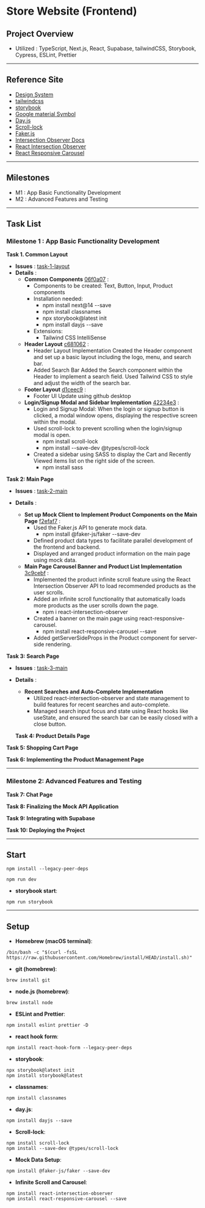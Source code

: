 # Store Website (Frontend)

## Project Overview

-   Utilized : TypeScript, Next.js, React, Supabase, tailwindCSS, Storybook, Cypress, ESLint, Prettier

---

## Reference Site

-   [Design System](https://primer.style/components)
-   [tailwindcss](https://tailwindcss.com/docs)
-   [storybook](https://storybook.js.org/)
-   [Google material Symbol](https://fonts.google.com/iconss)
-   [Day.js](https://day.js.org/docs/en/installation/installation)
-   [Scroll-lock](https://www.npmjs.com/package/scroll-lock)
-   [Faker.js](https://fakerjs.dev/guide/)
-   [Intersection Observer Docs](https://developer.mozilla.org/en-US/docs/Web/API/Intersection_Observer_API)
-   [React Intersection Observer](https://www.npmjs.com/package/react-intersection-observer)
-   [React Responsive Carousel](https://react-responsive-carousel.js.org/)

---

## Milestones

-   M1 : App Basic Functionality Development
-   M2 : Advanced Features and Testing

---

## Task List

### Milestone 1 : App Basic Functionality Development

**Task 1. Common Layout**

-   **Issues** : [task-1-layout](https://github.com/ld5ehom/store-web/tree/task-1-layout)
-   **Details** :
    -   **Common Components** [06f0a07](https://github.com/ld5ehom/store-web/commit/06f0a07516407c89948ee87821ab0400d50abde5) :
        -   Components to be created: Text, Button, Input, Product components
        -   Installation needed:
            -   npm install next@14 --save
            -   npm install classnames
            -   npx storybook@latest init
            -   npm install dayjs --save
        -   Extensions:
            -   Tailwind CSS IntelliSense
    -   **Header Layout** [c681062](https://github.com/ld5ehom/store-web/commit/c68106225df491d02d25a7b849599c608581b5e4) :
        -   Header Layout Implementation Created the Header component and set up a basic layout including the logo, menu, and search bar.
        -   Added Search Bar Added the Search component within the Header to implement a search field. Used Tailwind CSS to style and adjust the width of the search bar.
    -   **Footer Layout** [d1ceec9](https://github.com/ld5ehom/store-web/commit/d1ceec9a45e517182dd0709adba1567c8d891715) :
        -   Footer UI Update using github desktop
    -   **Login/Signup Modal and Sidebar Implementation** [42234e3](https://github.com/ld5ehom/store-web/commit/42234e3cb411a12140f626490d3fcce5e06c5c43) :
        -   Login and Signup Modal: When the login or signup button is clicked, a modal window opens, displaying the respective screen within the modal.
        -   Used scroll-lock to prevent scrolling when the login/signup modal is open.
            -   npm install scroll-lock
            -   npm install --save-dev @types/scroll-lock
        -   Created a sidebar using SASS to display the Cart and Recently Viewed items list on the right side of the screen.
            -   npm install sass

**Task 2: Main Page**

-   **Issues** : [task-2-main](https://github.com/ld5ehom/store-web/tree/task-2-main)
-   **Details** :

    -   **Set up Mock Client to Implement Product Components on the Main Page** [f2efaf7](https://github.com/ld5ehom/store-web/commit/f2efaf72df928caa2b73c5638d6c7e48a8dcb0c0) :
        -   Used the Faker.js API to generate mock data.
            -   npm install @faker-js/faker --save-dev
        -   Defined product data types to facilitate parallel development of the frontend and backend.
        -   Displayed and arranged product information on the main page using mock data.
    -   **Main Page Carousel Banner and Product List Implementation** [3c9cebf](https://github.com/ld5ehom/store-web/commit/3c9cebff237641772eaab2cf7280fcd32eaf0664) :
        -   Implemented the product infinite scroll feature using the React Intersection Observer API to load recommended products as the user scrolls.
        -   Added an infinite scroll functionality that automatically loads more products as the user scrolls down the page.
            -   npm i react-intersection-observer
        -   Created a banner on the main page using react-responsive-carousel.
            -   npm install react-responsive-carousel --save
        -   Added getServerSideProps in the Product component for server-side rendering.

**Task 3: Search Page**

-   **Issues** : [task-3-main](https://github.com/ld5ehom/store-web/tree/task-3-search)
-   **Details** :

    -   **Recent Searches and Auto-Complete Implementation**
        -   Utilized react-intersection-observer and state management to build features for recent searches and auto-complete.
        -   Managed search input focus and state using React hooks like useState, and ensured the search bar can be easily closed with a close button.

    **Task 4: Product Details Page**

**Task 5: Shopping Cart Page**

**Task 6: Implementing the Product Management Page**

---

### Milestone 2: Advanced Features and Testing

**Task 7: Chat Page**

**Task 8: Finalizing the Mock API Application**

**Task 9: Integrating with Supabase**

**Task 10: Deploying the Project**

---

## Start

```
npm install --legacy-peer-deps
```

```
npm run dev
```

-   **storybook start**:

```
npm run storybook
```

---

## Setup

-   **Homebrew (macOS terminal)**:

```
/bin/bash -c "$(curl -fsSL https://raw.githubusercontent.com/Homebrew/install/HEAD/install.sh)"
```

-   **git (homebrew)**:

```
brew install git
```

-   **node.js (homebrew)**:

```
brew install node
```

-   **ESLint and Prettier**:

```
npm install eslint prettier -D
```

-   **react hook form**:

```
npm install react-hook-form --legacy-peer-deps
```

-   **storybook**:

```
npx storybook@latest init
npm install storybook@latest
```

-   **classnames**:

```
npm install classnames
```

-   **day.js**:

```
npm install dayjs --save
```

-   **Scroll-lock**:

```
npm install scroll-lock
npm install --save-dev @types/scroll-lock
```

-   **Mock Data Setup**:

```
npm install @faker-js/faker --save-dev
```

-   **Infinite Scroll and Carousel**:

```
npm install react-intersection-observer
npm install react-responsive-carousel --save

```
